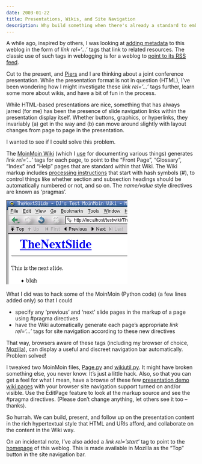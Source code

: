 ```yaml
---
date: 2003-01-22
title: Presentations, Wikis, and Site Navigation
description: Why build something when there's already a standard to embrace?
---
```



A while ago, inspired by others, I was looking at [adding metadata](/blog/posts/2002/06/02/html-link-tag-for-blogroll/) to this weblog in the form of *link rel=’…’* tags that link to related resources. The classic use of such tags in weblogging is for a weblog to [point to its <acronym title="Rich Site Summary">RSS</acronym> feed](/blog/posts/2002/06/03/changed-link-tags/).

Cut to the present, and [Piers](http://www.piersharding.com/) and I are thinking about a joint conference presentation. While the presentation format is not in question (HTML), I’ve been wondering how I might investigate these *link rel=’…’* tags further, learn some more about wikis, and have a bit of fun in the process.

While HTML-based presentations are nice, something that has always jarred (for me) has been the presence of slide navigation links within the presentation display itself. Whether buttons, graphics, or hyperlinks, they invariably (a) get in the way and (b) can move around slightly with layout changes from page to page in the presentation.

I wanted to see if I could solve this problem.

The [MoinMoin Wiki](http://twistedmatrix.com/users/jh.twistd/moin/moin.cgi/FrontPage) (which I [use](../../../testwiki) for documenting various things) generates *link rel=’…’* tags for each page, to point to the “Front Page”, “Glossary”, “Index” and “Help” pages that are standard within that Wiki. The Wiki markup includes [processing instructions](http://twistedmatrix.com/users/jh.twistd/moin/moin.cgi/HelpOnProcessingInstructions) that start with hash symbols (#), to control things like whether section and subsection headings should be automatically numbered or not, and so on. The *name/value* style directives are known as ‘pragmas’.

![screenshot  of site navigation bar in Mozilla](/images/2003/01/sitenav.png)

What I did was to hack some of the MoinMoin (Python code) (a few lines added only) so that I could

- specify any ‘previous’ and ‘next’ slide pages in the markup of a page using #pragma directives
- have the Wiki automatically generate each page’s appropriate *link rel=’…’* tags for site navigation according to these new directives

That way, browsers aware of these tags (including my browser of choice, [Mozilla](http://www.mozilla.org/)), can display a useful and discreet navigation bar automatically. Problem solved!

I tweaked two MoinMoin files, [Page.py](/~dj/2003/01/Page.py.txt) and [wikiutil.py](/~dj/2003/01/wikiutil.py.txt). It might have broken something else, you never know. It’s just a little hack. Also, so that you can get a feel for what I mean, have a browse of these few [presentation demo wiki pages](../../../demowiki/ThePresentation) with your browser site navigation support turned on and/or visible. Use the EditPage feature to look at the markup source and see the #pragma directives. (Please don’t change anything, let others see it too – thanks).

So hurrah. We can build, present, and follow up on the presentation content in the rich hypertextual style that HTML and URIs afford, and collaborate on the content in the Wiki way.

On an incidental note, I’ve also added a *link rel=’start’* tag to point to the [homepage](/qmacro) of this weblog. This is made available in Mozilla as the “Top” button in the site navigation bar.
